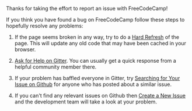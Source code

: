 Thanks for taking the effort to report an issue with FreeCodeCamp!

If you think you have found a bug on FreeCodeCamp follow these steps to hopefully resolve any problems:

1. If the page seems broken in any way, try to do a [Hard Refresh](https://github.com/FreeCodeCamp/FreeCodeCamp/wiki/Refresh-Your-Browser-Cache) of the page.  This will update any old code that may have been cached in your browser.

2. [Ask for Help on Gitter](https://github.com/FreeCodeCamp/FreeCodeCamp/wiki/How-to-Get-Help-on-Gitter).  You can usually get a quick response from a helpful community member there.

3. If your problem has baffled everyone in Gitter, try [Searching for Your Issue on Github](https://github.com/FreeCodeCamp/FreeCodeCamp/wiki/Searching-for-Your-Issue-on-Github) for anyone who has posted about a similar issue.  

3. If you can't find any relevant issues on Github then [Create a New Issue](https://github.com/FreeCodeCamp/FreeCodeCamp/wiki/Creating-a-New-Github-Issue) and the development team will take a look at your problem.